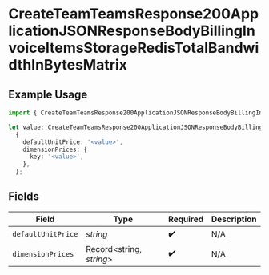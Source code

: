 # CreateTeamTeamsResponse200ApplicationJSONResponseBodyBillingInvoiceItemsStorageRedisTotalBandwidthInBytesMatrix

## Example Usage

```typescript
import { CreateTeamTeamsResponse200ApplicationJSONResponseBodyBillingInvoiceItemsStorageRedisTotalBandwidthInBytesMatrix } from '@vercel/client/models/operations';

let value: CreateTeamTeamsResponse200ApplicationJSONResponseBodyBillingInvoiceItemsStorageRedisTotalBandwidthInBytesMatrix =
  {
    defaultUnitPrice: '<value>',
    dimensionPrices: {
      key: '<value>',
    },
  };
```

## Fields

| Field              | Type                     | Required           | Description |
| ------------------ | ------------------------ | ------------------ | ----------- |
| `defaultUnitPrice` | _string_                 | :heavy_check_mark: | N/A         |
| `dimensionPrices`  | Record<string, _string_> | :heavy_check_mark: | N/A         |
